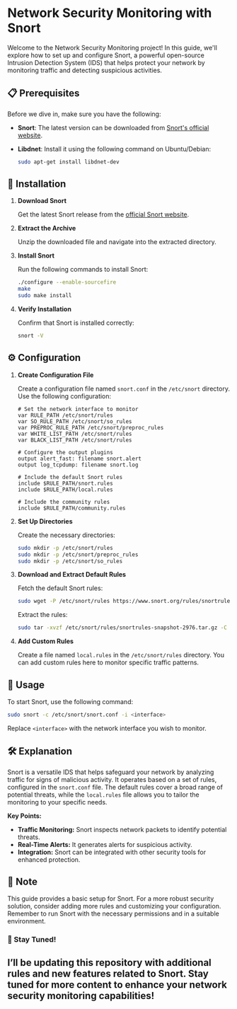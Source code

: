 
# Network Security Monitoring with Snort

Welcome to the Network Security Monitoring project! In this guide, we'll explore how to set up and configure Snort, a powerful open-source Intrusion Detection System (IDS) that helps protect your network by monitoring traffic and detecting suspicious activities.

## 📋 Prerequisites

Before we dive in, make sure you have the following:

- **Snort**: The latest version can be downloaded from [Snort's official website](https://www.snort.org/downloads).
- **Libdnet**: Install it using the following command on Ubuntu/Debian:

  ```bash
  sudo apt-get install libdnet-dev
  ```

## 🚀 Installation

1. **Download Snort**

   Get the latest Snort release from the [official Snort website](https://www.snort.org/downloads).

2. **Extract the Archive**

   Unzip the downloaded file and navigate into the extracted directory.

3. **Install Snort**

   Run the following commands to install Snort:

   ```bash
   ./configure --enable-sourcefire
   make
   sudo make install
   ```

4. **Verify Installation**

   Confirm that Snort is installed correctly:

   ```bash
   snort -V
   ```

## ⚙️ Configuration

1. **Create Configuration File**

   Create a configuration file named `snort.conf` in the `/etc/snort` directory. Use the following configuration:

   ```plaintext
   # Set the network interface to monitor
   var RULE_PATH /etc/snort/rules
   var SO_RULE_PATH /etc/snort/so_rules
   var PREPROC_RULE_PATH /etc/snort/preproc_rules
   var WHITE_LIST_PATH /etc/snort/rules
   var BLACK_LIST_PATH /etc/snort/rules

   # Configure the output plugins
   output alert_fast: filename snort.alert
   output log_tcpdump: filename snort.log

   # Include the default Snort rules
   include $RULE_PATH/snort.rules
   include $RULE_PATH/local.rules

   # Include the community rules
   include $RULE_PATH/community.rules
   ```

2. **Set Up Directories**

   Create the necessary directories:

   ```bash
   sudo mkdir -p /etc/snort/rules
   sudo mkdir -p /etc/snort/preproc_rules
   sudo mkdir -p /etc/snort/so_rules
   ```

3. **Download and Extract Default Rules**

   Fetch the default Snort rules:

   ```bash
   sudo wget -P /etc/snort/rules https://www.snort.org/rules/snortrules-snapshot-2976.tar.gz
   ```

   Extract the rules:

   ```bash
   sudo tar -xvzf /etc/snort/rules/snortrules-snapshot-2976.tar.gz -C /etc/snort/rules
   ```

4. **Add Custom Rules**

   Create a file named `local.rules` in the `/etc/snort/rules` directory. You can add custom rules here to monitor specific traffic patterns.

## 🚦 Usage

To start Snort, use the following command:

```bash
sudo snort -c /etc/snort/snort.conf -i <interface>
```

Replace `<interface>` with the network interface you wish to monitor.

## 🛠️ Explanation

Snort is a versatile IDS that helps safeguard your network by analyzing traffic for signs of malicious activity. It operates based on a set of rules, configured in the `snort.conf` file. The default rules cover a broad range of potential threats, while the `local.rules` file allows you to tailor the monitoring to your specific needs.

**Key Points:**

- **Traffic Monitoring:** Snort inspects network packets to identify potential threats.
- **Real-Time Alerts:** It generates alerts for suspicious activity.
- **Integration:** Snort can be integrated with other security tools for enhanced protection.

## 🔔 Note

This guide provides a basic setup for Snort. For a more robust security solution, consider adding more rules and customizing your configuration. Remember to run Snort with the necessary permissions and in a suitable environment.

### 📢 Stay Tuned!

I’ll be updating this repository with additional rules and new features related to Snort. Stay tuned for more content to enhance your network security monitoring capabilities!
---

